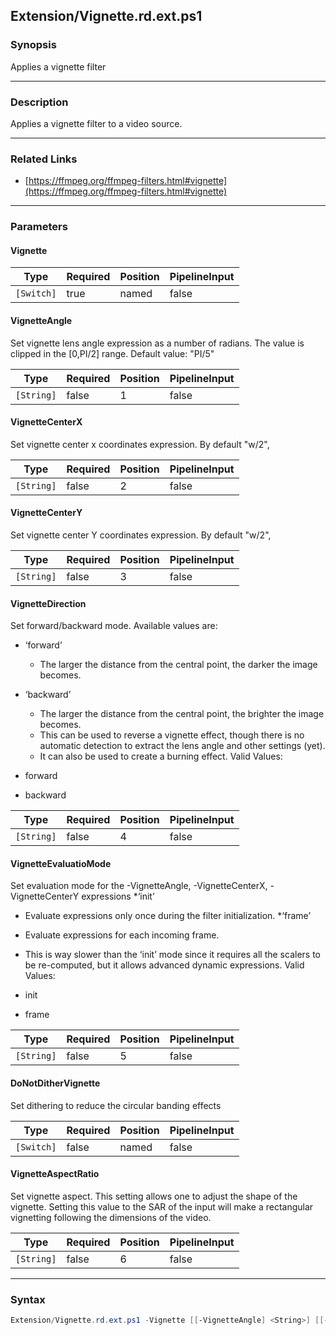 Extension/Vignette.rd.ext.ps1
-----------------------------

### Synopsis
Applies a vignette filter

---

### Description

Applies a vignette filter to a video source.

---

### Related Links
* [https://ffmpeg.org/ffmpeg-filters.html#vignette](https://ffmpeg.org/ffmpeg-filters.html#vignette)

---

### Parameters
#### **Vignette**

|Type      |Required|Position|PipelineInput|
|----------|--------|--------|-------------|
|`[Switch]`|true    |named   |false        |

#### **VignetteAngle**
Set vignette lens angle expression as a number of radians.
The value is clipped in the [0,PI/2] range.
Default value: "PI/5"

|Type      |Required|Position|PipelineInput|
|----------|--------|--------|-------------|
|`[String]`|false   |1       |false        |

#### **VignetteCenterX**
Set vignette center x coordinates expression. By default "w/2",

|Type      |Required|Position|PipelineInput|
|----------|--------|--------|-------------|
|`[String]`|false   |2       |false        |

#### **VignetteCenterY**
Set vignette center Y coordinates expression. By default "w/2",

|Type      |Required|Position|PipelineInput|
|----------|--------|--------|-------------|
|`[String]`|false   |3       |false        |

#### **VignetteDirection**
Set forward/backward mode.
Available values are:
* ‘forward’  
  * The larger the distance from the central point, the darker the image becomes.
* ‘backward’
  * The larger the distance from the central point, the brighter the image becomes. 
  * This can be used to reverse a vignette effect, though there is no automatic detection to extract the lens angle and other settings (yet). 
  * It can also be used to create a burning effect.
Valid Values:

* forward
* backward

|Type      |Required|Position|PipelineInput|
|----------|--------|--------|-------------|
|`[String]`|false   |4       |false        |

#### **VignetteEvaluatioMode**
Set evaluation mode for the -VignetteAngle, -VignetteCenterX, -VignetteCenterY expressions
*‘init’
  * Evaluate expressions only once during the filter initialization.
*‘frame’
  * Evaluate expressions for each incoming frame. 
  * This is way slower than the ‘init’ mode since it requires all the scalers to be re-computed, but it allows advanced dynamic expressions.
Valid Values:

* init
* frame

|Type      |Required|Position|PipelineInput|
|----------|--------|--------|-------------|
|`[String]`|false   |5       |false        |

#### **DoNotDitherVignette**
Set dithering to reduce the circular banding effects

|Type      |Required|Position|PipelineInput|
|----------|--------|--------|-------------|
|`[Switch]`|false   |named   |false        |

#### **VignetteAspectRatio**
Set vignette aspect. 
This setting allows one to adjust the shape of the vignette. 
Setting this value to the SAR of the input will make a rectangular vignetting following the dimensions of the video.

|Type      |Required|Position|PipelineInput|
|----------|--------|--------|-------------|
|`[String]`|false   |6       |false        |

---

### Syntax
```PowerShell
Extension/Vignette.rd.ext.ps1 -Vignette [[-VignetteAngle] <String>] [[-VignetteCenterX] <String>] [[-VignetteCenterY] <String>] [[-VignetteDirection] <String>] [[-VignetteEvaluatioMode] <String>] [-DoNotDitherVignette] [[-VignetteAspectRatio] <String>] [<CommonParameters>]
```
